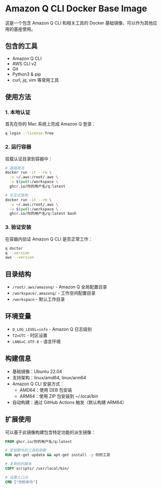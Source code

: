 # Amazon Q CLI Docker Base Image

这是一个包含 Amazon Q CLI 和相关工具的 Docker 基础镜像，可以作为其他应用的基座使用。

## 包含的工具

- Amazon Q CLI
- AWS CLI v2
- Git
- Python3 & pip
- curl, jq, vim 等常用工具

## 使用方法

### 1. 本地认证

首先在你的 Mac 系统上完成 Amazon Q 登录：

```bash
q login --license free
```

### 2. 运行容器

挂载认证目录到容器中：

```bash
# 基础用法
docker run -it --rm \
  -v ~/.aws:/root/.aws \
  -v $(pwd):/workspace \
  ghcr.io/你的用户名/q:latest

# 交互式使用
docker run -it --rm \
  -v ~/.aws:/root/.aws \
  -v $(pwd):/workspace \
  ghcr.io/你的用户名/q:latest bash
```

### 3. 验证安装

在容器内验证 Amazon Q CLI 是否正常工作：

```bash
q doctor
q --version
aws --version
```

## 目录结构

- `/root/.aws/amazonq/` - Amazon Q 全局配置目录
- `/workspace/.amazonq/` - 工作空间配置目录
- `/workspace` - 默认工作目录

## 环境变量

- `Q_LOG_LEVEL=info` - Amazon Q 日志级别
- `TZ=UTC` - 时区设置
- `LANG=C.UTF-8` - 语言环境

## 构建信息

- 基础镜像：Ubuntu 22.04
- 支持架构：linux/amd64, linux/arm64
- Amazon Q CLI 安装方式：
  - AMD64：使用 DEB 包安装
  - ARM64：使用 ZIP 包安装到 ~/.local/bin
- 自动构建：通过 GitHub Actions 触发（默认构建 ARM64）

## 扩展使用

可以基于此镜像构建包含特定功能的派生镜像：

```dockerfile
FROM ghcr.io/你的用户名/q:latest

# 安装额外的工具和依赖
RUN apt-get update && apt-get install -y 你的工具

# 复制你的脚本
COPY scripts/ /usr/local/bin/

# 设置入口点
CMD ["你的命令"]
```